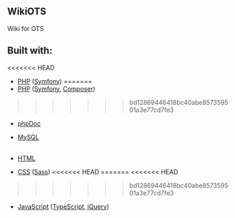 ## WikiOTS
Wiki for OTS

## Built with:

<<<<<<< HEAD
- [PHP](http://www.php.net/) ([Symfony](https://symfony.com/))
=======
- [PHP](http://www.php.net/) ([Symfony](https://symfony.com/), [Composer](https://getcomposer.org/))
>>>>>>> bd12869446418bc40abe857359501a3e77cd7fe3
- [phpDoc](https://www.phpdoc.org/)
- [MySQL](https://www.mysql.com/)<br /><br />

- [HTML](https://www.w3.org/html/)
- [CSS](https://www.w3.org/Style/CSS/) ([Sass](https://sass-lang.com/))
<<<<<<< HEAD
=======
<<<<<<< HEAD
>>>>>>> bd12869446418bc40abe857359501a3e77cd7fe3
- [JavaScript](https://www.javascript.com/) ([TypeScript](https://www.typescriptlang.org/), [jQuery](https://jquery.com/))